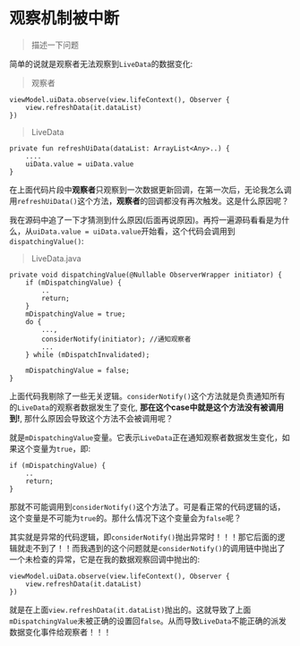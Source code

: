# 观察机制被中断

> 描述一下问题

简单的说就是观察者无法观察到`LiveData`的数据变化:

>观察者
```
viewModel.uiData.observe(view.lifeContext(), Observer {
    view.refreshData(it.dataList)
})
```

>LiveData
```
private fun refreshUiData(dataList: ArrayList<Any>..) {
    ....
    uiData.value = uiData.value
}
```

在上面代码片段中**观察者**只观察到一次数据更新回调，在第一次后，无论我怎么调用`refreshUiData()`这个方法，**观察者**的回调都没有再次触发。这是什么原因呢？

我在源码中追了一下才猜测到什么原因(后面再说原因)。再捋一遍源码看看是为什么，从`uiData.value = uiData.value`开始看，这个代码会调用到`dispatchingValue()`:

>LiveData.java
```
private void dispatchingValue(@Nullable ObserverWrapper initiator) {
    if (mDispatchingValue) {
        ..
        return;
    }
    mDispatchingValue = true;
    do {
        ...,
        considerNotify(initiator); //通知观察者
        ...
    } while (mDispatchInvalidated);

    mDispatchingValue = false;
}
```

上面代码我剔除了一些无关逻辑。`considerNotify()`这个方法就是负责通知所有的`LiveData`的观察者数据发生了变化, **那在这个case中就是这个方法没有被调用到!**, 那什么原因会导致这个方法不会被调用呢？

就是`mDispatchingValue`变量。它表示`LiveData`正在通知观察者数据发生变化，如果这个变量为`true`，即:

```
if (mDispatchingValue) {
    ..
    return;
}
```

那就不可能调用到`considerNotify()`这个方法了。可是看正常的代码逻辑的话，这个变量是不可能为`true`的。那什么情况下这个变量会为`false`呢？

其实就是异常的代码逻辑，即`considerNotify()`抛出异常时！！！那它后面的逻辑就走不到了！！而我遇到的这个问题就是`considerNotify()`的调用链中抛出了一个未检查的异常，它是在我的数据观察回调中抛出的:

```
viewModel.uiData.observe(view.lifeContext(), Observer {
    view.refreshData(it.dataList)
})
```

就是在上面`view.refreshData(it.dataList)`抛出的。这就导致了上面`mDispatchingValue`未被正确的设置回`false`。从而导致`LiveData`不能正确的派发数据变化事件给观察者！！！


